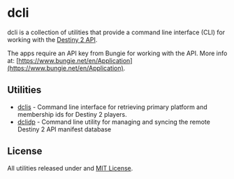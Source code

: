 # dcli

dcli is a collection of utilities that provide a command line interface (CLI) for working with the [Destiny 2 API](https://github.com/Bungie-net/api). 

The apps require an API key from Bungie for working with the API. More info at: [https://www.bungie.net/en/Application](https://www.bungie.net/en/Application).

## Utilities

* [dclis](dclidp/) - Command line interface for retrieving primary platform and membership ids for Destiny 2 players.
* [dclidp]() - Command line utility for managing and syncing the remote Destiny 2 API manifest database

## License

All utilities released under and [MIT License](LICENSE.md).